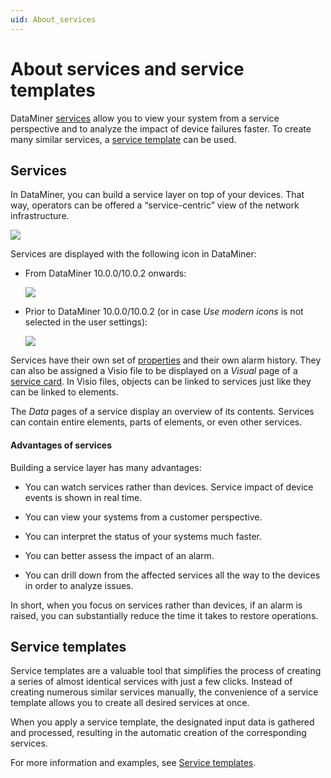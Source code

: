 ```yaml
---
uid: About_services
---
```


# About services and service templates

DataMiner [services](#services) allow you to view your system from a service perspective and to analyze the impact of device failures faster. To create many similar services, a [service template](#service-templates) can be used.

## Services

In DataMiner, you can build a service layer on top of your devices. That way, operators can be offered a “service-centric” view of the network infrastructure.

![](~/user-guide/images/services_concept.png)

Services are displayed with the following icon in DataMiner:

- From DataMiner 10.0.0/10.0.2 onwards:

  ![](~/user-guide/images/CubeXService00057.png)

- Prior to DataMiner 10.0.0/10.0.2 (or in case *Use modern icons* is not selected in the user settings):

  ![](~/user-guide/images/IconService00058.png)

Services have their own set of [properties](xref:Service_properties) and their own alarm history. They can also be assigned a Visio file to be displayed on a *Visual* page of a [service card](xref:Service_cards). In Visio files, objects can be linked to services just like they can be linked to elements.

The *Data* pages of a service display an overview of its contents. Services can contain entire elements, parts of elements, or even other services.

#### Advantages of services

Building a service layer has many advantages:

- You can watch services rather than devices. Service impact of device events is shown in real time.

- You can view your systems from a customer perspective.

- You can interpret the status of your systems much faster.

- You can better assess the impact of an alarm.

- You can drill down from the affected services all the way to the devices in order to analyze issues.

In short, when you focus on services rather than devices, if an alarm is raised, you can substantially reduce the time it takes to restore operations.

## Service templates

Service templates are a valuable tool that simplifies the process of creating a series of almost identical services with just a few clicks. Instead of creating numerous similar services manually, the convenience of a service template allows you to create all desired services at once.

When you apply a service template, the designated input data is gathered and processed, resulting in the automatic creation of the corresponding services.

For more information and examples, see [Service templates](xref:Service_templates).
